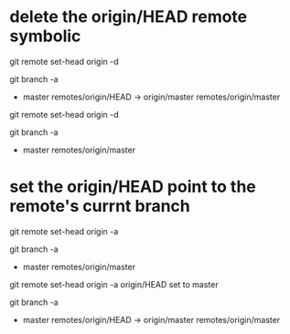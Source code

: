 # delete the origin/HEAD remote symbolic
git remote set-head origin -d

git branch -a
* master
  remotes/origin/HEAD -> origin/master
  remotes/origin/master

git remote set-head origin -d

git branch -a
* master
  remotes/origin/master

# set the origin/HEAD point to the remote's currnt branch
git remote set-head origin -a

git branch -a
* master
  remotes/origin/master

git remote set-head origin -a
origin/HEAD set to master

git branch -a
* master
  remotes/origin/HEAD -> origin/master
  remotes/origin/master
